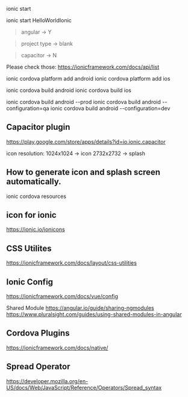 ionic start <projct-name>


ionic start HelloWorldIonic

> angular -> Y

> project type -> blank

> capacitor -> N


Please check those:
https://ionicframework.com/docs/api/list


ionic cordova platform add android
ionic cordova platform add ios

ionic cordova build android
ionic cordova build ios

ionic cordova build android --prod
ionic cordova build android --configuration=qa
ionic cordova build android --configuration=dev


Capacitor plugin
----------------
https://play.google.com/store/apps/details?id=io.ionic.capacitor


icon resolution:
1024x1024 -> icon
2732x2732 -> splash

How to generate icon and splash screen automatically.
-----------------------
ionic cordova resources



icon for ionic
--------------
https://ionic.io/ionicons


CSS Utilites
------------
https://ionicframework.com/docs/layout/css-utilities


Ionic Config
-----------
https://ionicframework.com/docs/vue/config



Shared Module
https://angular.io/guide/sharing-ngmodules
https://www.pluralsight.com/guides/using-shared-modules-in-angular



Cordova Plugins
---------------
https://ionicframework.com/docs/native/


Spread Operator
----------------
https://developer.mozilla.org/en-US/docs/Web/JavaScript/Reference/Operators/Spread_syntax